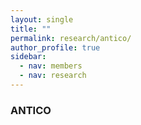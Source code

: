 ```yaml
---
layout: single
title: ""
permalink: research/antico/
author_profile: true
sidebar:
  - nav: members
  - nav: research
---
```


### ANTICO
